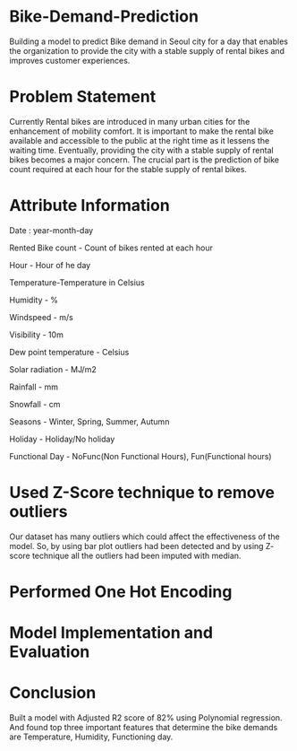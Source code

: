 # Bike-Demand-Prediction

Building a model to predict Bike demand in Seoul city for a day that enables the organization to provide the city with a stable supply of rental bikes and improves customer experiences.

# Problem Statement

Currently Rental bikes are introduced in many urban cities for the enhancement of mobility comfort. It is important to make the rental bike available and accessible to the public at the right time as it lessens the waiting time. Eventually, providing the city with a stable supply of rental bikes becomes a major concern. The crucial part is the prediction of bike count required at each hour for the stable supply of rental bikes.

# Attribute Information

Date : year-month-day

Rented Bike count - Count of bikes rented at each hour

Hour - Hour of he day

Temperature-Temperature in Celsius

Humidity - %

Windspeed - m/s

Visibility - 10m

Dew point temperature - Celsius

Solar radiation - MJ/m2

Rainfall - mm

Snowfall - cm

Seasons - Winter, Spring, Summer, Autumn

Holiday - Holiday/No holiday

Functional Day - NoFunc(Non Functional Hours), Fun(Functional hours)

# Used Z-Score technique to remove outliers

Our dataset has many outliers which could affect the effectiveness of the model. So, by using bar plot outliers had been detected and by using Z- score technique all the outliers had been imputed with median.

# Performed One Hot Encoding

# Model Implementation and Evaluation

# Conclusion

Built a model with Adjusted R2 score of 82% using Polynomial regression. And found top three important features that determine the bike demands are Temperature, Humidity, Functioning day.
